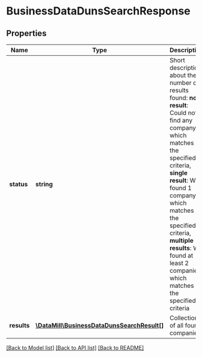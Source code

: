 # BusinessDataDunsSearchResponse

## Properties
Name | Type | Description | Notes
------------ | ------------- | ------------- | -------------
**status** | **string** | Short description about the number of results found: **no result**: Could not find any company which matches the specified criteria, **single result**: We found 1 company which matches the specified criteria, **multiple results**: We found at least 2 companies which matches the specified criteria | 
**results** | [**\DataMill\BusinessDataDunsSearchResult[]**](BusinessDataDunsSearchResult.md) | Collection of all found companies | 

[[Back to Model list]](../README.md#documentation-for-models) [[Back to API list]](../README.md#documentation-for-api-endpoints) [[Back to README]](../README.md)


